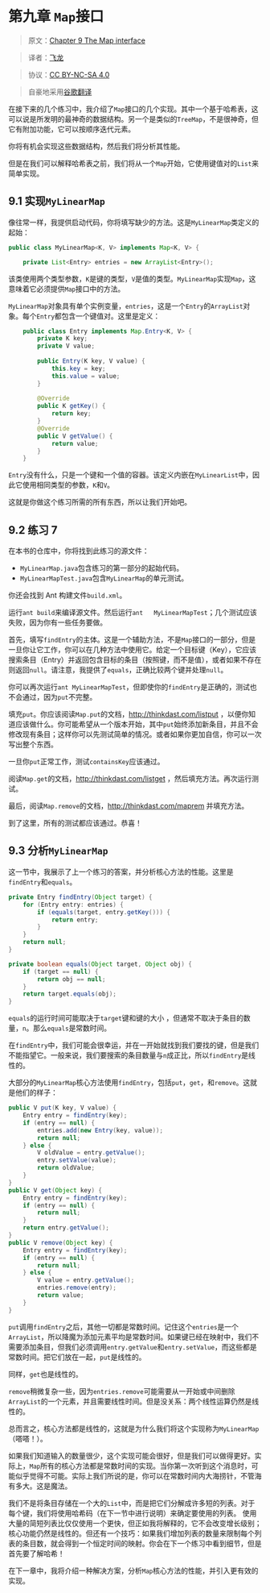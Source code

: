 # 第九章 `Map`接口

> 原文：[Chapter 9  The Map interface](http://greenteapress.com/thinkdast/html/thinkdast010.html)

> 译者：[飞龙](https://github.com/wizardforcel)

> 协议：[CC BY-NC-SA 4.0](http://creativecommons.org/licenses/by-nc-sa/4.0/)

> 自豪地采用[谷歌翻译](https://translate.google.cn/)

在接下来的几个练习中，我介绍了`Map`接口的几个实现。其中一个基于哈希表，这可以说是所发明的最神奇的数据结构。另一个是类似的`TreeMap`，不是很神奇，但它有附加功能，它可以按顺序迭代元素。

你将有机会实现这些数据结构，然后我们将分析其性能。

但是在我们可以解释哈希表之前，我们将从一个`Map`开始，它使用键值对的`List`来简单实现。

## 9.1 实现`MyLinearMap`

像往常一样，我提供启动代码，你将填写缺少的方法。这是`MyLinearMap`类定义的起始：

```java
public class MyLinearMap<K, V> implements Map<K, V> {

    private List<Entry> entries = new ArrayList<Entry>();
```

该类使用两个类型参数，`K`是键的类型，`V`是值的类型。`MyLinearMap`实现`Map`，这意味着它必须提供`Map`接口中的方法。

`MyLinearMap`对象具有单个实例变量，`entries`，这是一个`Entry`的`ArrayList`对象。每个`Entry`都包含一个键值对。这里是定义：

```java
    public class Entry implements Map.Entry<K, V> {
        private K key;
        private V value;
        
        public Entry(K key, V value) {
            this.key = key;
            this.value = value;
        }
        
        @Override
        public K getKey() {
            return key;
        }
        @Override
        public V getValue() {
            return value;
        }
    }
```

`Entry`没有什么，只是一个键和一个值的容器。该定义内嵌在`MyLinearList`中，因此它使用相同类型的参数，`K`和`V`。

这就是你做这个练习所需的所有东西，所以让我们开始吧。

## 9.2 练习 7

在本书的仓库中，你将找到此练习的源文件：

+   `MyLinearMap.java`包含练习的第一部分的起始代码。
+   `MyLinearMapTest.java`包含`MyLinearMap`的单元测试。

你还会找到 Ant 构建文件`build.xml`。

运行`ant build`来编译源文件。然后运行`ant   MyLinearMapTest`；几个测试应该失败，因为你有一些任务要做。

首先，填写`findEntry`的主体。这是一个辅助方法，不是`Map`接口的一部分，但是一旦你让它工作，你可以在几种方法中使用它。给定一个目标键（Key），它应该搜索条目（Entry）并返回包含目标的条目（按照键，而不是值），或者如果不存在则返回`null`。请注意，我提供了`equals`，正确比较两个键并处理`null`。


你可以再次运行`ant MyLinearMapTest`，但即使你的`findEntry`是正确的，测试也不会通过，因为`put`不完整。


填充`put`。你应该阅读`Map.put`的文档，<http://thinkdast.com/listput> ，以便你知道应该做什么。你可能希望从一个版本开始，其中`put`始终添加新条目，并且不会修改现有条目；这样你可以先测试简单的情况。或者如果你更加自信，你可以一次写出整个东西。

一旦你`put`正常工作，测试`containsKey`应该通过。

阅读`Map.get`的文档，<http://thinkdast.com/listget> ，然后填充方法。再次运行测试。

最后，阅读`Map.remove`的文档，<http://thinkdast.com/maprem> 并填充方法。

到了这里，所有的测试都应该通过。恭喜！

## 9.3 分析`MyLinearMap`

这一节中，我展示了上一个练习的答案，并分析核心方法的性能。这里是`findEntry`和`equals`。

```java
private Entry findEntry(Object target) {
    for (Entry entry: entries) {
        if (equals(target, entry.getKey())) {
            return entry;
        }
    }
    return null;
}

private boolean equals(Object target, Object obj) {
    if (target == null) {
        return obj == null;
    }
    return target.equals(obj);
}
```

`equals`的运行时间可能取决于`target`键和键的大小 ，但通常不取决于条目的数量，`n`。那么`equals`是常数时间。

在`findEntry`中，我们可能会很幸运，并在一开始就找到我们要找的键，但是我们不能指望它。一般来说，我们要搜索的条目数量与`n`成正比，所以`findEntry`是线性的。


大部分的`MyLinearMap`核心方法使用`findEntry`，包括`put`，`get`，和`remove`。这就是他们的样子：

```java
public V put(K key, V value) {
    Entry entry = findEntry(key);
    if (entry == null) {
        entries.add(new Entry(key, value));
        return null;
    } else {
        V oldValue = entry.getValue();
        entry.setValue(value);
        return oldValue;
    }
}
public V get(Object key) {
    Entry entry = findEntry(key);
    if (entry == null) {
        return null;
    }
    return entry.getValue();
}
public V remove(Object key) {
    Entry entry = findEntry(key);
    if (entry == null) {
        return null;
    } else {
        V value = entry.getValue();
        entries.remove(entry);
        return value;
    }
}
```

`put`调用`findEntry`之后，其他一切都是常数时间。记住这个`entries`是一个`ArrayList`，所以降魔为添加元素平均是常数时间。如果键已经在映射中，我们不需要添加条目，但我们必须调用`entry.getValue`和`entry.setValue`，而这些都是常数时间。把它们放在一起，`put`是线性的。

同样，`get`也是线性的。

`remove`稍微复杂一些，因为`entries.remove`可能需要从一开始或中间删除`ArrayList`的一个元素，并且需要线性时间。但是没关系：两个线性运算仍然是线性的。


总而言之，核心方法都是线性的，这就是为什么我们将这个实现称为`MyLinearMap`（嗒嗒！）。

如果我们知道输入的数量很少，这个实现可能会很好，但是我们可以做得更好。实际上，`Map`所有的核心方法都是常数时间的实现。当你第一次听到这个消息时，可能似乎觉得不可能。实际上我们所说的是，你可以在常数时间内大海捞针，不管海有多大。这是魔法。

我们不是将条目存储在一个大的`List`中，而是把它们分解成许多短的列表。对于每个键，我们将使用哈希码（在下一节中进行说明）来确定要使用的列表。
使用大量的简短列表比仅仅使用一个更快，但正如我将解释的，它不会改变增长级别；核心功能仍然是线性的。但还有一个技巧：如果我们增加列表的数量来限制每个列表的条目数，就会得到一个恒定时间的映射。你会在下一个练习中看到细节，但是首先要了解哈希！

在下一章中，我将介绍一种解决方案，分析`Map`核心方法的性能，并引入更有效的实现。
